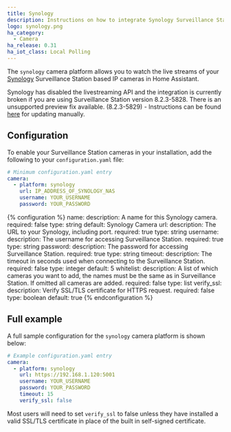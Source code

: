 ```yaml
---
title: Synology
description: Instructions on how to integrate Synology Surveillance Station cameras within Home Assistant.
logo: synology.png
ha_category:
  - Camera
ha_release: 0.31
ha_iot_class: Local Polling
---
```


The `synology` camera platform allows you to watch the live streams of your [Synology](https://www.synology.com/) Surveillance Station based IP cameras in Home Assistant.

<div class='note'>

Synology has disabled the livestreaming API and the integration is currently broken if you are using Surveillance Station version 8.2.3-5828.
There is an unsupported preview fix available. (8.2.3-5829) - Instructions can be found [here](https://www.vcloudinfo.com/2019/04/how-to-manually-upgrade-your-synology-surveillance-system-firmware.html) for updating manually.

</div>

## Configuration

To enable your Surveillance Station cameras in your installation, add the following to your `configuration.yaml` file:

```yaml
# Minimum configuration.yaml entry
camera:
  - platform: synology
    url: IP_ADDRESS_OF_SYNOLOGY_NAS
    username: YOUR_USERNAME
    password: YOUR_PASSWORD
```

{% configuration %}
name:
  description: A name for this Synology camera.
  required: false
  type: string
  default: Synology Camera
url:
  description: The URL to your Synology, including port.
  required: true
  type: string
username:
  description: The username for accessing Surveillance Station.
  required: true
  type: string
password:
  description: The password for accessing Surveillance Station.
  required: true
  type: string
timeout:
  description: The timeout in seconds used when connecting to the Surveillance Station.
  required: false
  type: integer
  default: 5
whitelist:
  description: A list of which cameras you want to add, the names must be the same as in Surveillance Station. If omitted all cameras are added.
  required: false
  type: list
verify_ssl:
  description: Verify SSL/TLS certificate for HTTPS request.
  required: false
  type: boolean
  default: true
{% endconfiguration %}

## Full example

A full sample configuration for the `synology` camera platform is shown below:

```yaml
# Example configuration.yaml entry
camera:
  - platform: synology
    url: https://192.168.1.120:5001
    username: YOUR_USERNAME
    password: YOUR_PASSWORD
    timeout: 15
    verify_ssl: false
```

<div class='note'>

Most users will need to set `verify_ssl` to false unless they have installed a valid SSL/TLS certificate in place of the built in self-signed certificate.

</div>
